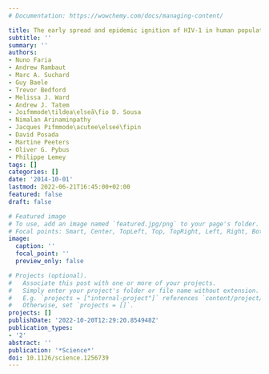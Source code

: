 ```yaml
---
# Documentation: https://wowchemy.com/docs/managing-content/

title: The early spread and epidemic ignition of HIV-1 in human populations
subtitle: ''
summary: ''
authors:
- Nuno Faria
- Andrew Rambaut
- Marc A. Suchard
- Guy Baele
- Trevor Bedford
- Melissa J. Ward
- Andrew J. Tatem
- Joıfmmode\tildea\elseã\fio D. Sousa
- Nimalan Arinaminpathy
- Jacques Pıfmmode\acutee\elseé\fipin
- David Posada
- Martine Peeters
- Oliver G. Pybus
- Philippe Lemey
tags: []
categories: []
date: '2014-10-01'
lastmod: 2022-06-21T16:45:00+02:00
featured: false
draft: false

# Featured image
# To use, add an image named `featured.jpg/png` to your page's folder.
# Focal points: Smart, Center, TopLeft, Top, TopRight, Left, Right, BottomLeft, Bottom, BottomRight.
image:
  caption: ''
  focal_point: ''
  preview_only: false

# Projects (optional).
#   Associate this post with one or more of your projects.
#   Simply enter your project's folder or file name without extension.
#   E.g. `projects = ["internal-project"]` references `content/project/deep-learning/index.md`.
#   Otherwise, set `projects = []`.
projects: []
publishDate: '2022-10-20T12:29:20.854948Z'
publication_types:
- '2'
abstract: ''
publication: '*Science*'
doi: 10.1126/science.1256739
---
```


